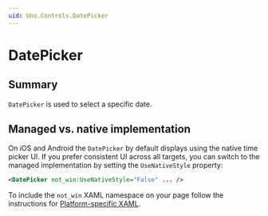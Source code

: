 ```yaml
---
uid: Uno.Controls.DatePicker
---
```


# DatePicker

## Summary

`DatePicker` is used to select a specific date.

## Managed vs. native implementation

On iOS and Android the `DatePicker` by default displays using the native time picker UI. If you prefer consistent UI across all targets, you can switch to the managed implementation by setting the `UseNativeStyle` property:

```xml
<DatePicker not_win:UseNativeStyle="False" ... />
```

To include the `not_win` XAML namespace on your page follow the instructions for [Platform-specific XAML](../platform-specific-xaml.md).
